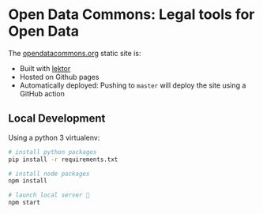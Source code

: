 # Open Data Commons: Legal tools for Open Data

The [opendatacommons.org](https://opendatacommons.org/) static site is:

* Built with [lektor](https://www.getlektor.com/)
* Hosted on Github pages
* Automatically deployed: Pushing to `master` will deploy the site using a GitHub action

## Local Development

Using a python 3 virtualenv:

```sh
# install python packages
pip install -r requirements.txt

# install node packages
npm install

# launch local server 🚀
npm start
```
